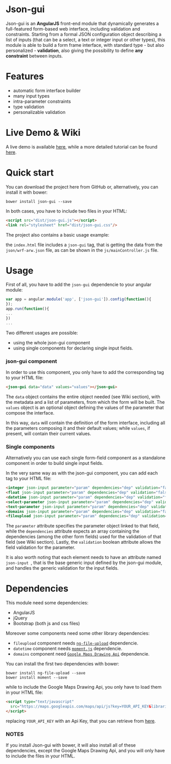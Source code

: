 # Json-gui

Json-gui is an **AngularJS** front-end module that dynamically generates a full-featured form-based web interface, including validation and constraints.
Starting from a formal JSON configuration object describing a list of inputs (that can be a select, a text or integer input or other types), this module is able to build a form frame interface, with standard type - but also personalized - **validation**, also giving the possibility to define **any constraint** between inputs.

# Features
- automatic form interface builder
- many input types
- intra-parameter constraints
- type validation
- personalizable validation

# Live Demo & Wiki
A live demo is available [here](https://plnkr.co/edit/RWTAKi9kRUEdrrb3p6Kp), while a more detailed tutorial can be found [here](https://github.com/portalTS/json-gui/wiki).
# Quick start

You can download the project here from GitHub or, alternatively, you can install it with bower:

```
bower install json-gui --save
```
In both cases, you have to include two files in your HTML:

```html
<script src="dist/json-gui.js"></script>
<link rel="stylesheet" href="dist/json-gui.css"/>
```
The project also contains a basic usage example:

the ```index.html``` file includes a ```json-gui``` tag, that is getting the data from the ```json/wrf-arw.json``` file, as can be
shown in the ```js/mainController.js``` file.

# Usage

First of all, you have to add the ```json-gui``` dependencie to your angular module:

```javascript
var app = angular.module('app', ['json-gui']).config(function(){
});
app.run(function(){
...
})
...
```

Two different usages are possible:
- using the whole json-gui component
- using single components for declaring single input fields.

### json-gui component

In order to use this component, you only have to add the corresponding tag to your HTML file:

```html
<json-gui data="data" values="values"></json-gui>
```
The ```data``` object contains the entire object needed (see Wiki section), with the metadata and a list of parameters, from which the form will be built.
The ```values``` object is an optional object defining the values of the parameter that compose the interface.

In this way, ```data``` will contain the definition of the form interface, including all the parameters composing it and their default values; while ```values```, if present, will contain their current values.

### Single components

Alternatively you can use each single form-field component as a standalone component in order to build single input fields.

In the very same way as with the json-gui component, you can add each tag to your HTML file:

```html
<integer json-input parameter="param" dependencies="dep" validation="false"></integer>
<float json-input parameter="param" dependencies="dep" validation="false"></float>
<datetime json-input parameter="param" dependencies="dep" validation="false"></datetime>
<select-parameter json-input parameter="param" dependencies="dep" validation="false"></select-parameter>
<text-parameter json-input parameter="param" dependencies="dep" validation="false"></text-parameter>
<domains json-input parameter="param" dependencies="dep" validation="false"></domains>
<fileupload json-input parameter="param" dependencies="dep" validation="false"></fileupload>
```
The ```parameter``` attribute specifies the parameter object linked to that field, while the ```dependencies``` attribute expects an array containing the dependencies (among the other form fields) used for the validation of that field (see Wiki section).
Lastly, the ```validation``` boolean attribute allows the field validation for the parameter.

It is also worth noting that each element needs to have an attribute named  ```json-input ```, that is the base generic input defined by the json-gui module, and handles the generic validation for the input fields.

# Dependencies
This module need some dependencies:
- AngularJS
- jQuery
- Bootstrap (both js and css files)

Moreover some components need some other library dependencies:
-  ```fileupload``` component needs [```ng-file-upload```](https://github.com/danialfarid/ng-file-upload) dependencie.
-  ```datetime``` component needs [```moment.js```](http://momentjs.com/) dependencie.
-  ```domains``` component need [```Google Maps Drawing Api```](https://developers.google.com/maps/documentation/javascript/examples/drawing-tools) dependencie.

You can install the first two dependencies with bower:

```
bower install ng-file-upload --save
bower install moment --save
```
while to include the Google Maps Drawing Api, you only have to load them in your HTML file:

```html
<script type="text/javascript"
  src="https://maps.googleapis.com/maps/api/js?key=YOUR_API_KEY&libraries=drawing">
</script>
```
replacing ```YOUR_API_KEY``` with an Api Key, that you can retrieve from [here](https://developers.google.com/maps/documentation/javascript/get-api-key).

### NOTES
If you install Json-gui with bower, it will also install all of these dependencies, except the Google Maps Drawing Api,
and you will only have to include the files in your HTML.
